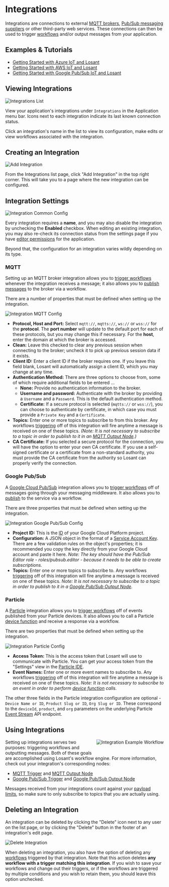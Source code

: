 # Integrations

Integrations are connections to external [MQTT brokers](http://mqtt.org/), [Pub/Sub messaging suppliers](https://cloud.google.com/pubsub/docs/overview) or other third-party web services. These connections can then be used to trigger [workflows](/workflows/overview/) and/or output messages from your application.

## Examples & Tutorials

- [Getting Started with Azure IoT and Losant](https://www.losant.com/blog/getting-started-with-azure-iot-and-losant)
- [Getting Started with AWS IoT and Losant](https://www.losant.com/blog/getting-started-with-aws-iot-and-losant)
- [Getting Started with Google Pub/Sub IoT and Losant](https://www.losant.com/blog/getting-started-with-google-pub-sub-and-losant)

## Viewing Integrations

![Integrations List](/images/applications/integrations-list.png "Integrations List")

View your application's integrations under `Integrations` in the Application menu bar. Icons next to each integration indicate its last known connection status.

Click an integration's name in the list to view its configuration, make edits or view workflows associated with the integration.

## Creating an Integration

![Add Integration](/images/applications/add-integration.png "Add Integration")

From the Integrations list page, click "Add Integration" in the top right corner. This will take you to a page where the new integration can be configured.

## Integration Settings

![Integration Common Config](/images/applications/integration-config-common.png "Integration Common Config")

Every integration requires a **name**, and you may also disable the integration by unchecking the **Enabled** checkbox. When editing an existing integration, you may also re-check its connection status from the settings page if you have [editor permissions](/organizations/members/#member-roles) for the application.

Beyond that, the configuration for an integration varies wildly depending on its type.

### MQTT

Setting up an MQTT broker integration allows you to [trigger workflows](/workflows/triggers/mqtt/) whenever the integration receives a message; it also allows you to [publish messages](/workflows/outputs/mqtt/) to the broker via a workflow.

There are a number of properties that must be defined when setting up the integration.

![Integration MQTT Config](/images/applications/integration-mqtt-config.png "Integration MQTT Config")

* **Protocol, Host and Port:** Select `mqtt://`, `mqtts://`, `ws://` or `wss://` for the **protocol**. The **port number** will update to the default port for each of these protocols, but you may change this if necessary. For the **host**, enter the domain at which the broker is accessed.
* **Clean:** Leave this checked to clear any previous session when connecting to the broker; uncheck it to pick up previous session data if it exists.
* **Client ID:** Enter a client ID if the broker requires one. If you leave this field blank, Losant will automatically assign a client ID, which you may change at any time.
* **Authentication Method:** There are three options to choose from, some of which require additional fields to be entered ...
    * **None:** Provide no authentication information to the broker.
    * **Username and password:** Authenticate with the broker by providing a `Username` and a `Password`. This is the default authentication method.
    * **Certificate:** If a secure protocol is selected  (`mqtts://` or `wss://`), you can choose to authenticate by certificate, in which case you must provide a `Private Key` and a `Certificate`.  
* **Topics:** Enter one or more topics to subscribe to from this broker. Any workflows [triggering](/workflows/triggers/mqtt/) off of this integration will fire anytime a message is received on one of these topics. *(Note: It is not necessary to subscribe to a topic in order to publish to it in an [MQTT Output Node](/workflows/outputs/mqtt/).)*
* **CA Certificate:** If you selected a secure protocol for the connection, you will have the option to enter your own CA certificate. If you use a self-signed certificate or a certificate from a non-standard authority, you must provide the CA certificate from the authority so Losant can properly verify the connection.

### Google Pub/Sub

A [Google Cloud Pub/Sub](https://cloud.google.com/pubsub/docs/) integration allows you to [trigger workflows](/workflows/triggers/google-pub-sub/) off of messages going through your messaging middleware. It also allows you to [publish](/workflows/outputs/google-pub-sub/) to the service via a workflow.

There are three properties that must be defined when setting up the integration.

![Integration Google Pub/Sub Config](/images/applications/integration-google-config.png "Integration Google Pub/Sub Config")

* **Project ID:** This is the [ID](https://support.google.com/cloud/answer/6158840) of your Google Cloud Platform project.
* **Configuration:** A JSON object in the format of a [Service Account Key](https://cloud.google.com/iam/docs/creating-managing-service-account-keys). There are a few validation rules on the object's properties; it is recommended you copy the key directly from your Google Cloud account and paste it here. *Note: The key should have the Pub/Sub Editor role - roles/pubsub.editor - because it needs to be able to create subscriptions.*
* **Topics:** Enter one or more topics to subscribe to. Any workflows [triggering](/workflows/triggers/google-pub-sub/) off of this integration will fire anytime a message is received on one of these topics. *Note: It is not necessary to subscribe to a topic in order to publish to it in a [Google Pub/Sub Output Node](/workflows/outputs/google-pub-sub/).*

### Particle

A [Particle](https://www.particle.io/) integration allows you to [trigger workflows](/workflows/triggers/particle/) off of events published from your Particle devices. It also allows you to call a Particle [device function](/workflows/outputs/particle-call/) and receive a response via a workflow.

There are two properties that must be defined when setting up the integration.

![Integration Particle Config](/images/applications/integration-particle-config.png "Integration Particle Config")

* **Access Token:** This is the access token that Losant will use to communicate with Particle. You can get your access token from the "Settings" view in the [Particle IDE](https://build.particle.io).
* **Event Names:** Enter one or more event names to subscribe to. Any workflows [triggering](/workflows/triggers/particle/) off of this integration will fire anytime a message is received on one of these topics. *Note: It is not necessary to subscribe to an event in order to perform [device function](/workflows/outputs/particle-call/) calls.*

The other three fields in the Particle integration configuration are optional - `Device Name or ID`, `Product Slug or ID`, `Org Slug or ID`. These correspond to the `deviceId`, `product`, and `org` parameters on the underlying Particle [Event Stream](https://docs.particle.io/reference/javascript/#geteventstream) API endpoint.

## Using Integrations

<div class="clearfix">
  <div style="float: right; max-width: 300px; margin: 0 0px 24px 10px;">
    <img style="border-width: 5px;" src="/images/applications/integration-example-workflow.png" alt="Integration Example Workflow" />
  </div>
  <p>Setting up integrations serves two purposes: triggering workflows and outputting messages. Both of these goals are accomplished using Losant's workflow engine. For more information, check out your integration's corresponding nodes:</p>
  <ul>
    <li><a href="/workflows/triggers/mqtt/">MQTT Trigger</a> and <a href="/workflows/outputs/mqtt/">MQTT Output Node</a></li>
    <li><a href="/workflows/triggers/google-pub-sub/">Google Pub/Sub Trigger</a> and <a href="/workflows/outputs/google-pub-sub/">Google Pub/Sub Output Node</a></li>
  </ul>
  <p>Messages received from your integrations count against your <a href="/organizations/resource-limits/#payload-limits">payload limits</a>, so make sure to only subscribe to topics that you are actually using.</p>
</div>

## Deleting an Integration

An integration can be deleted by clicking the "Delete" icon next to any user on the list page, or by clicking the "Delete" button in the footer of an integration's edit page.

![Delete Integration](/images/applications/delete-integration.png "Delete Integration")

When deleting an integration, you also have the option of deleting any [workflows](/workflows/overview/) triggered by that integration. Note that this action deletes **any workflow with a trigger matching this integration**. If you wish to save your workflows and change out their triggers, or if the workflows are triggered by multiple conditions and you wish to retain them, you should leave this option unchecked.
